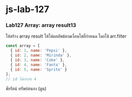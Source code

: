 # js-lab-127
### Lab127 Array: array result13
ให้สร้าง array result ให้ได้ผลลัพธ์ตามเงื่อนไขที่กำหนด โดยใช้ arr.filter

```JavaScript
const array = [
  { id: 1, name: 'Pepsi' },
  { id: 2, name: 'Mirinda' },
  { id: 3, name: 'Coke' },
  { id: 4, name: 'Fanta' },
  { id: 5, name: 'Sprite' }
];
// id ไม่เท่ากับ 4
```
ชัยรัตน์ ทรัพย์สนอง (ตูน)

